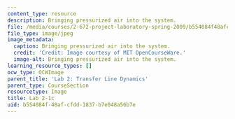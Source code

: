 ```yaml
---
content_type: resource
description: Bringing pressurized air into the system.
file: /media/courses/2-672-project-laboratory-spring-2009/b554084f48afcfdd1837b7e048a56b7e_lab2-1c.jpg
file_type: image/jpeg
image_metadata:
  caption: Bringing pressurized air into the system.
  credit: 'Credit: Image courtesy of MIT OpenCourseWare.'
  image-alt: Bringing pressurized air into the system.
learning_resource_types: []
ocw_type: OCWImage
parent_title: 'Lab 2: Transfer Line Dynamics'
parent_type: CourseSection
resourcetype: Image
title: Lab 2-1c
uid: b554084f-48af-cfdd-1837-b7e048a56b7e
---
```

